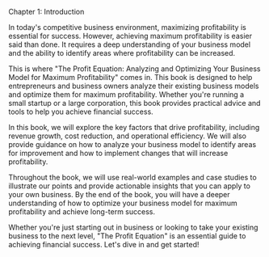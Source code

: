 Chapter 1: Introduction

In today's competitive business environment, maximizing profitability is essential for success. However, achieving maximum profitability is easier said than done. It requires a deep understanding of your business model and the ability to identify areas where profitability can be increased.

This is where "The Profit Equation: Analyzing and Optimizing Your Business Model for Maximum Profitability" comes in. This book is designed to help entrepreneurs and business owners analyze their existing business models and optimize them for maximum profitability. Whether you're running a small startup or a large corporation, this book provides practical advice and tools to help you achieve financial success.

In this book, we will explore the key factors that drive profitability, including revenue growth, cost reduction, and operational efficiency. We will also provide guidance on how to analyze your business model to identify areas for improvement and how to implement changes that will increase profitability.

Throughout the book, we will use real-world examples and case studies to illustrate our points and provide actionable insights that you can apply to your own business. By the end of the book, you will have a deeper understanding of how to optimize your business model for maximum profitability and achieve long-term success.

Whether you're just starting out in business or looking to take your existing business to the next level, "The Profit Equation" is an essential guide to achieving financial success. Let's dive in and get started!
